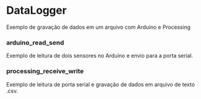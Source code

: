 DataLogger
==========

Exemplo de gravação de dados em um arquivo com Arduino e Processing

### arduino_read_send

Exemplo de leitura de dois sensores no Arduino e envio para a porta serial.

### processing_receive_write

Exemplo de leitura de porta serial e gravação de dados em arquivo de texto .csv.